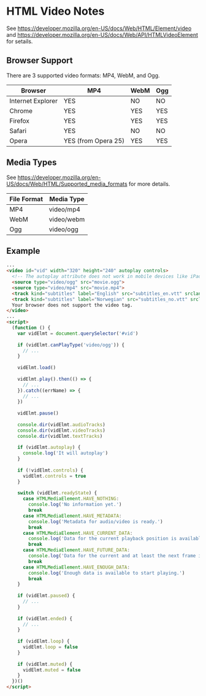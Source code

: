 # HTML Video Notes

See https://developer.mozilla.org/en-US/docs/Web/HTML/Element/video and
https://developer.mozilla.org/en-US/docs/Web/API/HTMLVideoElement for setails.


## Browser Support

There are 3 supported video formats: MP4, WebM, and Ogg.

| Browser           | MP4 | WebM | Ogg |
| ----------------- | --- | ---- | --- |
| Internet Explorer | YES | NO   | NO  |
| Chrome            | YES | YES  | YES |
| Firefox           | YES | YES  | YES |
| Safari            | YES | NO   | NO  |
| Opera             | YES (from Opera 25) | YES  | YES |


## Media Types

See https://developer.mozilla.org/en-US/docs/Web/HTML/Supported_media_formats
for more details.

| File Format | Media Type |
| ----------- | ---------- |
| MP4         | video/mp4  |
| WebM        | video/webm |
| Ogg         | video/ogg  |


## Example

```html
...
<video id="vid" width="320" height="240" autoplay controls>
  <!-- The autoplay attribute does not work in mobile devices like iPad and iPhone. -->
  <source type="video/ogg" src="movie.ogg">
  <source type="video/mp4" src="movie.mp4">
  <track kind="subtitles" label="English" src="subtitles_en.vtt" srclang="en">
  <track kind="subtitles" label="Norwegian" src="subtitles_no.vtt" srclang="no">
  Your browser does not support the video tag.
</video>
...
<script>
  (function () {
    var vidElmt = document.querySelector('#vid')
    
    if (vidElmt.canPlayType('video/ogg')) {
      // ...
    }
  
    vidElmt.load()
  
    vidElmt.play().then(() => {
      // ...
    }).catch((errName) => {
      // ...
    })
  
    vidElmt.pause()
  
    console.dir(vidElmt.audioTracks)
    console.dir(vidElmt.videoTracks)
    console.dir(vidElmt.textTracks)
  
    if (vidElmt.autoplay) {
      console.log('It will autoplay')
    }
  
    if (!vidElmt.controls) {
      vidElmt.controls = true
    }
  
    switch (vidElmt.readyState) {
      case HTMLMediaElement.HAVE_NOTHING:
        console.log('No information yet.')
        break
      case HTMLMediaElement.HAVE_METADATA:
        console.log('Metadata for audio/video is ready.')
        break
      case HTMLMediaElement.HAVE_CURRENT_DATA:
        console.log('Data for the current playback position is available, but not enough data to play next frame/millisecond.')
        break
      case HTMLMediaElement.HAVE_FUTURE_DATA:
        console.log('Data for the current and at least the next frame is available.')
        break
      case HTMLMediaElement.HAVE_ENOUGH_DATA:
        console.log('Enough data is available to start playing.')
        break
    }
  
    if (vidElmt.paused) {
      // ...
    }
  
    if (vidElmt.ended) {
      // ...
    }
  
    if (vidElmt.loop) {
      vidElmt.loop = false
    }
  
    if (vidElmt.muted) {
      vidElmt.muted = false
    }
  })()
</script>
```
